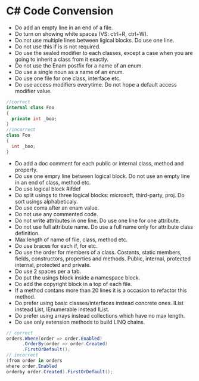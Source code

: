 # C# Code Convension

* Do add an empty line in an end of a file.
* Do turn on showing white spaces (VS: ctrl+R, ctrl+W).
* Do not use multiple lines between ligical blocks. Do use one line.
* Do not use this if is is not required.
* Do use the sealed modifier to each classes, except a case when you are going to inherit a class from it exactly.
* Do not use the Enam postfix for a name of an enum.
* Do use a single noun as a name of an enum.
* Do use one file for one class, interface etc.
* Do use access modifiers everytime. Do not hope a default access modifier value.
```csharp
//correct
internal class Foo
{
  private int _boo;
}
//incorrect
class Foo
{
  int _boo;
}
```
* Do add a doc comment for each public or internal class, method and property.
* Do use one empry line between logical block. Do not use an empty line in an end of class, method etc.
* Do use logical block #ifdef
* Do split usings to three logical blocks: microsoft, third-party, proj. Do sort usings alphabeticaly.
* Do use coma after an enam value.
* Do not use any commented code.
* Do not write attributes in one line. Do use one line for one attribute.
* Do not use full attribute name. Do use a full name only for attribute class definition.
* Max length of name of file, class, method etc.
* Do use braces for each if, for etc.
* Do use the order for members of a class. Costants, static members, fields, constructors, properties and methods. Public, internal, protected internal, protected and private.
* Do use 2 spaces per a tab.
* Do put the usings block inside a namespace block.
* Do add the copyright block in a top of each file.
* If a method contans more than 20 lines it is a occasion to refactor this method.
* Do prefer using basic classes/interfaces instead concrete ones. IList instead List, IEnumerable instead IList.
* Do prefer using arrays instead collections which have no max length.
* Do use only extension methods to build LINQ chains.
```csharp
// correct
orders.Where(order => order.Enabled)
      .OrderBy(order => order.Created)
      .FirstOrDefault();
// incorrect
(from order in orders
where order.Enabled
orderby order.Created).FirstOrDefault();
```